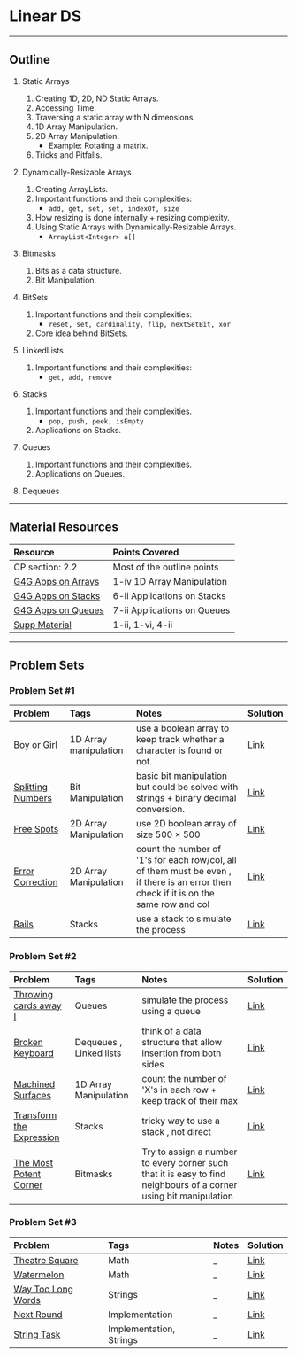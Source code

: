 # Linear DS
---
## Outline
1. Static Arrays
	 1. Creating 1D, 2D, ND Static Arrays.
	 2. Accessing Time.
	 3. Traversing a static array with N dimensions.
	 4. 1D Array Manipulation.
	 5. 2D Array Manipulation.
	 	* Example: Rotating a matrix.
	 6. Tricks and Pitfalls.
	 
2. Dynamically-Resizable Arrays
	 1. Creating ArrayLists.
	 2. Important functions and their complexities:
	 	* `add, get, set, set, indexOf, size`
	 2. How resizing is done internally + resizing complexity.
	 5. Using Static Arrays with Dynamically-Resizable Arrays.
	 	* `ArrayList<Integer> a[]`
		
3. Bitmasks
	1. Bits as a data structure.
	2. Bit Manipulation.	
	
4. BitSets
	1. Important functions and their complexities:
		* `reset, set, cardinality, flip, nextSetBit, xor`
	2. Core idea behind BitSets.
	
5. LinkedLists
	1. Important functions and their complexities:
		* `get, add, remove`
		
6. Stacks
	1. Important functions and their complexities.
		* `pop, push, peek, isEmpty`
	2. Applications on Stacks.
	
7. Queues
	1. Important functions and their complexities.
	2. Applications on Queues.
	
8. Dequeues
	
---
## Material Resources
| Resource                  | Points Covered                  |
|:------------------------- |:--------------------------------|
|CP section: 2.2            | Most of the outline points           |
|[G4G Apps on Arrays](https://www.geeksforgeeks.org/array-data-structure/)            | 1-iv 1D Array Manipulation           |
|[G4G Apps on Stacks](https://www.geeksforgeeks.org/stack-data-structure/)            | 6-ii Applications on Stacks           |
|[G4G Apps on Queues](https://www.geeksforgeeks.org/queue-data-structure/)            | 7-ii Applications on Queues           |
|[Supp Material](https://github.com/AhmadElsagheer/Competitive-programming-library/blob/master/curriculum/outlines/data_structures/linear_ds_supps.md)| 1-ii, 1-vi, 4-ii |

---
## Problem Sets
### Problem Set #1

| Problem        | Tags          | Notes  | Solution |
|:------------- |:-------------|:-----|:--------|
| [Boy or Girl](http://codeforces.com/problemset/problem/236/A)      |  1D Array manipulation   | use a boolean array to keep track whether a character is found or not.    | [Link](http://codeforces.com/contest/236/submission/33829251) |
| [Splitting Numbers](https://uva.onlinejudge.org/index.php?option=com_onlinejudge&Itemid=9)      |  Bit Manipulation   | basic bit manipulation but could be solved with strings + binary decimal conversion.   | [Link](https://ideone.com/VcuwoQ) |
| [Free Spots](https://uva.onlinejudge.org/index.php?option=onlinejudge&page=show_problem&problem=1644)      |  2D Array Manipulation    | use 2D boolean array of size 500 × 500   | [Link](https://github.com/fernandohbc/MyPCS/blob/master/uvaonlinejudge/src/volume_cvii/P10703_FreeSpots.java) |
| [Error Correction](https://uva.onlinejudge.org/index.php?option=onlinejudge&page=show_problem&problem=482)      |  2D Array Manipulation    | count the number of '1's for each row/col, all of them must be even , if there is an error then check if it is on the same row and col   | [Link](https://github.com/izharishaksa/UVa-Solution/blob/master/src/datastructures/builtin/Problem541YES.java) |
| [Rails](https://uva.onlinejudge.org/index.php?option=com_onlinejudge&Itemid=8&page=show_problem&problem=455)      |  Stacks    | use a stack to simulate the process   | [Link](https://ideone.com/qetrPf) |

### Problem Set #2

| Problem        | Tags          | Notes  | Solution |
|:------------- |:-------------|:-----|:--------|
| [Throwing cards away I](https://uva.onlinejudge.org/index.php?option=com_onlinejudge&Itemid=8&page=show_problem&problem=1876)      | Queues    | simulate the process using a queue   | [Link](https://ideone.com/RbaMDN) |
| [Broken Keyboard](https://uva.onlinejudge.org/index.php?option=com_onlinejudge&Itemid=8&page=show_problem&problem=3139)      |  Dequeues , Linked lists    | think of a data structure that allow insertion from both sides   | [Link](https://ideone.com/tuKwEl) |
| [Machined Surfaces](https://uva.onlinejudge.org/index.php?option=com_onlinejudge&Itemid=8&page=show_problem&problem=355)      |  1D Array Manipulation    | count the number of 'X's in each row + keep track of their max   | [Link](https://ideone.com/VK956q) |
| [Transform the Expression](http://www.spoj.com/problems/ONP/)      |  Stacks    | tricky way to use a stack , not direct   | [Link](https://ideone.com/urywUI) |
| [The Most Potent Corner](https://uva.onlinejudge.org/index.php?option=com_onlinejudge&Itemid=8&page=show_problem&problem=1205)      | Bitmasks    | Try to assign a number to every corner such that it is easy to find neighbours of a corner using bit manipulation   | [Link](https://ideone.com/QTrOoD) |

### Problem Set #3

| Problem        | Tags          | Notes  | Solution |
|:------------- |:-------------|:-----|:--------|
| [Theatre Square](http://codeforces.com/problemset/problem/1/A)      | Math    | _   | [Link](http://codeforces.com/contest/1/submission/17282154) |
| [Watermelon](http://codeforces.com/problemset/problem/4/A)      |  Math    | _   | [Link](http://codeforces.com/contest/4/submission/8609715) |
| [Way Too Long Words](http://codeforces.com/problemset/problem/71/A)      |  Strings    | _   | [Link](http://codeforces.com/contest/71/submission/6517037) |
| [Next Round](http://codeforces.com/problemset/problem/158/A)      |  Implementation    | _   | [Link](http://codeforces.com/contest/158/submission/25087630) |
| [String Task](http://codeforces.com/problemset/problem/118/A)      | Implementation, Strings    | _   | [Link](http://codeforces.com/contest/118/submission/9439045) |

